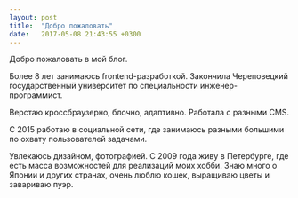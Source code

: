 ```yaml
---
layout: post
title:  "Добро пожаловать"
date:   2017-05-08 21:43:55 +0300
---
```

Добро пожаловать в мой блог.

Более 8 лет занимаюсь frontend-разработкой. Закончила Череповецкий государственный университет
по специальности инженер-программист.

Верстаю кроссбраузерно, блочно, адаптивно. Работала с разными CMS.

С 2015 работаю в социальной сети, где занимаюсь разными большими по охвату пользователей задачами.

Увлекаюсь дизайном, фотографией. С 2009 года живу в Петербурге, где есть масса возможностей для реализаций моих хобби. Знаю много о Японии и других странах, очень люблю кошек, выращиваю цветы и завариваю пуэр.